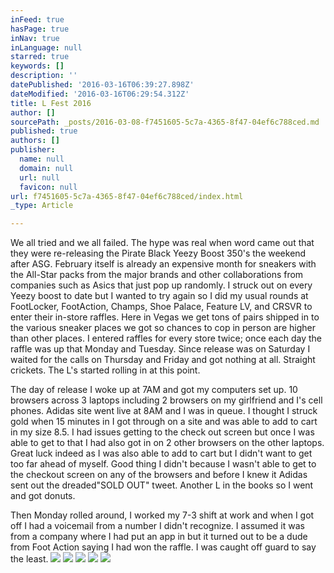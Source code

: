 ```yaml
---
inFeed: true
hasPage: true
inNav: true
inLanguage: null
starred: true
keywords: []
description: ''
datePublished: '2016-03-16T06:39:27.898Z'
dateModified: '2016-03-16T06:29:54.312Z'
title: L Fest 2016
author: []
sourcePath: _posts/2016-03-08-f7451605-5c7a-4365-8f47-04ef6c788ced.md
published: true
authors: []
publisher:
  name: null
  domain: null
  url: null
  favicon: null
url: f7451605-5c7a-4365-8f47-04ef6c788ced/index.html
_type: Article

---
```

We all tried and we all failed. The hype was real when word came out that they were re-releasing the Pirate Black Yeezy Boost 350's the weekend after ASG. February itself is already an expensive month for sneakers with the All-Star packs from the major brands and other collaborations from companies such as Asics that just pop up randomly. I struck out on every Yeezy boost to date but I wanted to try again so I did my usual rounds at FootLocker, FootAction, Champs, Shoe Palace, Feature LV, and CRSVR to enter their in-store raffles. Here in Vegas we get tons of pairs shipped in to the various sneaker places we got so chances to cop in person are higher than other places. I entered raffles for every store twice; once each day the raffle was up that Monday and Tuesday. Since release was on Saturday I waited for the calls on Thursday and Friday and got nothing at all. Straight crickets. The L's started rolling in at this point. 

The day of release I woke up at 7AM and got my computers set up. 10 browsers across 3 laptops including 2 browsers on my girlfriend and I's cell phones. Adidas site went live at 8AM and I was in queue. I thought I struck gold when 15 minutes in I got through on a site and was able to add to cart in my size 8.5\. I had issues getting to the check out screen but once I was able to get to that I had also got in on 2 other browsers on the other laptops. Great luck indeed as I was also able to add to cart but I didn't want to get too far ahead of myself. Good thing I didn't because I wasn't able to get to the checkout screen on any of the browsers and before I knew it Adidas sent out the dreaded"SOLD OUT" tweet. Another L in the books so I went and got donuts. 

Then Monday rolled around, I worked my 7-3 shift at work and when I got off I had a voicemail from a number I didn't recognize. I assumed it was from a company where I had put an app in but it turned out to be a dude from Foot Action saying I had won the raffle. I was caught off guard to say the least. ![](https://the-grid-user-content.s3-us-west-2.amazonaws.com/c0e22b58-73fc-4b91-ab30-bea244b0a772.jpg)
![](https://the-grid-user-content.s3-us-west-2.amazonaws.com/6e1b2a4c-5024-4d6a-9901-933c7fdc0007.jpg)
![](https://the-grid-user-content.s3-us-west-2.amazonaws.com/2063609d-fb6c-4121-8035-4cad52652d4b.jpg)
![](https://the-grid-user-content.s3-us-west-2.amazonaws.com/ea9befde-4a52-4771-88a7-8ea7eff6206d.jpg)
![](https://the-grid-user-content.s3-us-west-2.amazonaws.com/5d05084e-5753-45ac-9a9c-1d5d7fac174a.jpg)